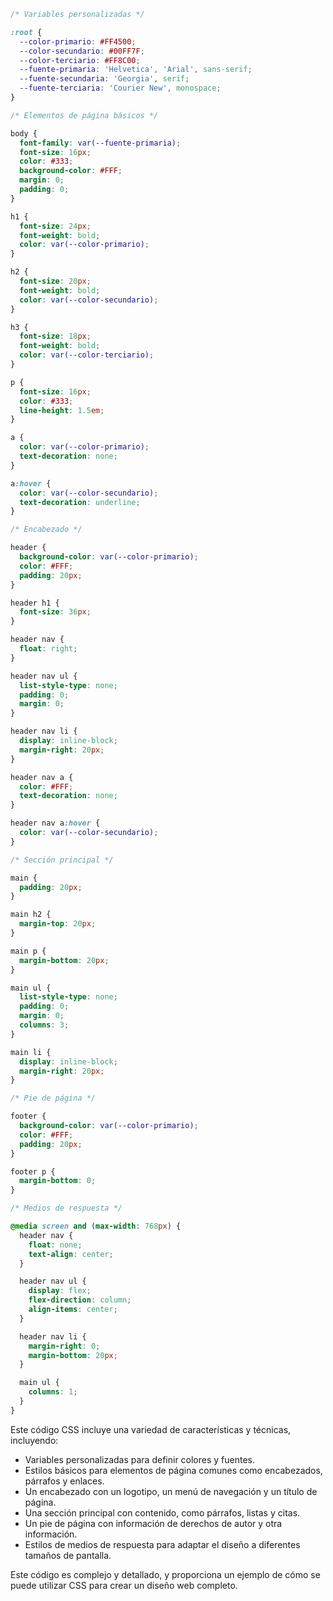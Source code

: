 ```css
/* Variables personalizadas */

:root {
  --color-primario: #FF4500;
  --color-secundario: #00FF7F;
  --color-terciario: #FF8C00;
  --fuente-primaria: 'Helvetica', 'Arial', sans-serif;
  --fuente-secundaria: 'Georgia', serif;
  --fuente-terciaria: 'Courier New', monospace;
}

/* Elementos de página básicos */

body {
  font-family: var(--fuente-primaria);
  font-size: 16px;
  color: #333;
  background-color: #FFF;
  margin: 0;
  padding: 0;
}

h1 {
  font-size: 24px;
  font-weight: bold;
  color: var(--color-primario);
}

h2 {
  font-size: 20px;
  font-weight: bold;
  color: var(--color-secundario);
}

h3 {
  font-size: 18px;
  font-weight: bold;
  color: var(--color-terciario);
}

p {
  font-size: 16px;
  color: #333;
  line-height: 1.5em;
}

a {
  color: var(--color-primario);
  text-decoration: none;
}

a:hover {
  color: var(--color-secundario);
  text-decoration: underline;
}

/* Encabezado */

header {
  background-color: var(--color-primario);
  color: #FFF;
  padding: 20px;
}

header h1 {
  font-size: 36px;
}

header nav {
  float: right;
}

header nav ul {
  list-style-type: none;
  padding: 0;
  margin: 0;
}

header nav li {
  display: inline-block;
  margin-right: 20px;
}

header nav a {
  color: #FFF;
  text-decoration: none;
}

header nav a:hover {
  color: var(--color-secundario);
}

/* Sección principal */

main {
  padding: 20px;
}

main h2 {
  margin-top: 20px;
}

main p {
  margin-bottom: 20px;
}

main ul {
  list-style-type: none;
  padding: 0;
  margin: 0;
  columns: 3;
}

main li {
  display: inline-block;
  margin-right: 20px;
}

/* Pie de página */

footer {
  background-color: var(--color-primario);
  color: #FFF;
  padding: 20px;
}

footer p {
  margin-bottom: 0;
}

/* Medios de respuesta */

@media screen and (max-width: 768px) {
  header nav {
    float: none;
    text-align: center;
  }

  header nav ul {
    display: flex;
    flex-direction: column;
    align-items: center;
  }

  header nav li {
    margin-right: 0;
    margin-bottom: 20px;
  }

  main ul {
    columns: 1;
  }
}
```

Este código CSS incluye una variedad de características y técnicas, incluyendo:

* Variables personalizadas para definir colores y fuentes.
* Estilos básicos para elementos de página comunes como encabezados, párrafos y enlaces.
* Un encabezado con un logotipo, un menú de navegación y un título de página.
* Una sección principal con contenido, como párrafos, listas y citas.
* Un pie de página con información de derechos de autor y otra información.
* Estilos de medios de respuesta para adaptar el diseño a diferentes tamaños de pantalla.

Este código es complejo y detallado, y proporciona un ejemplo de cómo se puede utilizar CSS para crear un diseño web completo.